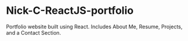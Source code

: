 # Nick-C-ReactJS-portfolio
Portfolio website built using React. Includes About Me, Resume, Projects, and a Contact Section.

